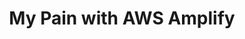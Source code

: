 ---
title: My Pain with AWS Amplify
description: "This is a sharing and learning post about AWS Amplify"
banner: "./banner.png"
authorIds:
  - john-nguyen
href: https://dev.to/jolo/my-pain-with-aws-amplify-4jno
platforms:
  - React
  - Vue
  - Angular
  - Javascript
categories:
  - Functions
  - API
  - Authentication
---